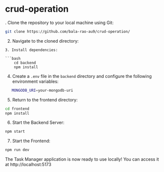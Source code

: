 # crud-operation


. Clone the repository to your local machine using Git:

```bash
git clone https://github.com/bala-rao-au9/crud-operation/
```

2. Navigate to the cloned directory:


```
3. Install dependencies:

```bash
    cd backend
    npm install
```
4. Create a `.env` file in the `backend` directory and configure the following environment variables:

```bash
   MONGODB_URI=your-mongodb-uri
```

5. Return to the frontend directory:

```bash
cd frontend
npm install
```
6. Start the Backend Server:

```bash
npm start
```
7. Start the Frontend:

```bash
npm run dev
```

The Task Manager application is now ready to use locally! You can access it at http://localhost:5173 
